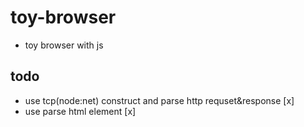 # toy-browser

- toy browser with js

## todo

- use tcp(node:net) construct and parse http requset&response [x]
- use parse html element [x]
